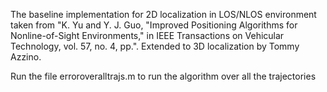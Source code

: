 The baseline implementation for 2D localization in LOS/NLOS environment taken from "K. Yu and Y. J. Guo, "Improved Positioning Algorithms for Nonline-of-Sight Environments," in IEEE Transactions on Vehicular Technology, vol. 57, no. 4, pp.". 
Extended to 3D localization by Tommy Azzino.

Run the file erroroveralltrajs.m to run the algorithm over all the trajectories
